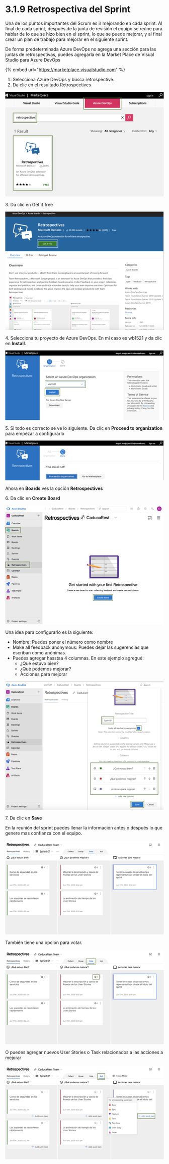 # 3.1.9 Retrospectiva del Sprint

Una de los puntos importantes del Scrum es ir mejorando en cada sprint. Al final de cada sprint, después de la junta de revisión el equipo se reúne para hablar de lo que se hizo bien en el sprint, lo que se puede mejorar, y al final crear un plan de trabajo para mejorar en el siguiente sprint.&#x20;

De forma predeterminada Azure DevOps no agrega una sección para las juntas de retrospectivas, puedes agregarla en la Market Place de Visual Studio para Azure DevOps

{% embed url="https://marketplace.visualstudio.com" %}

1. Selecciona Azure DevOps y busca retrospective.
2. Da clic en el resultado Retrospectives

![](<../../.gitbook/assets/image (481).png>)

3\. Da clic en Get if free

![](<../../.gitbook/assets/image (482).png>)

4\. Selecciona tu proyecto de Azure DevOps. En mi caso es wb1521 y da clic en **Install**.

![](<../../.gitbook/assets/image (484).png>)

5\. Si todo es correcto se ve lo siguiente. Da clic en **Proceed to organization** para empezar a configurarlo

![](<../../.gitbook/assets/image (485).png>)

Ahora en **Boards** ves la opción **Retrospectives**

6\. Da clic en **Create Board**

![](<../../.gitbook/assets/image (486).png>)

Una idea para configurarlo es la siguiente:&#x20;

* Nombre: Puedes poner el número como nombre
* Make all feedback anonymous: Puedes dejar las sugerencias que escriban como anónimas.
* Puedes agregar hasstaa 4 columnas. En este ejemplo agregué:
  * ¿Qué estuvo bien?
  * ¿Qué podemos mejorar?
  * Acciones para mejorar

![](<../../.gitbook/assets/image (487).png>)

7\. Da clic en **Save**

En la reunión del sprint puedes llenar la información antes o después lo que genere mas confianza con el equipo.&#x20;

![](<../../.gitbook/assets/image (489).png>)

También tiene una opción para votar.

![](<../../.gitbook/assets/image (490).png>)

O puedes agregar nuevos User Stories o Task relacionados a las acciones a mejorar

![](<../../.gitbook/assets/image (491).png>)

